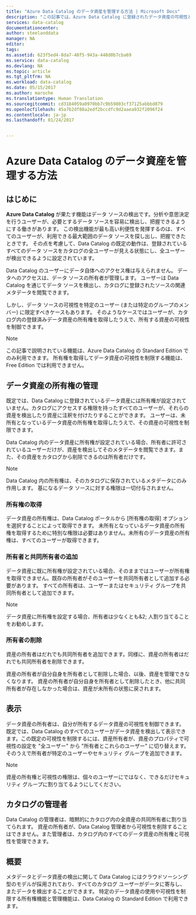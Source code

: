 ```yaml
---
title: "Azure Data Catalog のデータ資産を管理する方法 | Microsoft Docs"
description: "この記事では、Azure Data Catalog に登録されたデータ資産の可視性と所有権を制御する方法について重点的に説明しています。"
services: data-catalog
documentationcenter: 
author: steelanddata
manager: NA
editor: 
tags: 
ms.assetid: 623f5ed4-8da7-48f5-943a-448d0b7cba69
ms.service: data-catalog
ms.devlang: NA
ms.topic: article
ms.tgt_pltfrm: NA
ms.workload: data-catalog
ms.date: 05/15/2017
ms.author: maroche
ms.translationtype: Human Translation
ms.sourcegitcommit: cd3184059a0970bb7c9b59803cf37125abbbd879
ms.openlocfilehash: 45a7b2df88a2edf2bccdfc9d2aaea932f2096f24
ms.contentlocale: ja-jp
ms.lasthandoff: 01/24/2017


---
```

# <a name="how-to-manage-data-assets-in-azure-data-catalog"></a>Azure Data Catalog のデータ資産を管理する方法
## <a name="introduction"></a>はじめに
**Azure Data Catalog** が果たす機能はデータ ソースの検出です。分析や意思決定を行うユーザーが、必要とするデータ ソースを容易に検出し、把握できるようにする働きがあります。 この検出機能が最も高い利便性を発揮するのは、すべてのユーザーが、利用できる最大範囲のデータ ソースを探し出し、把握できたときです。 その点を考慮して、Data Catalog の既定の動作は、登録されているすべてのデータ ソースをカタログの全ユーザーが見える状態にし、全ユーザーが検出できるように設定されています。

Data Catalog のユーザーにデータ自体へのアクセス権は与えられません。 データへのアクセスは、データ ソースの所有者が管理します。 ユーザーは Data Catalog を通じてデータ ソースを検出し、カタログに登録されたソースの関連メタデータを閲覧できます。

しかし、データ ソースの可視性を特定のユーザー (または特定のグループのメンバー) に限定すべきケースもあります。 そのようなケースではユーザーが、カタログ内の登録済みデータ資産の所有権を取得したうえで、所有する資産の可視性を制御できます。

> [!NOTE]
> この記事で説明されている機能は、Azure Data Catalog の Standard Edition でのみ利用できます。 所有権を取得してデータ資産の可視性を制限する機能は、Free Edition では利用できません。
>
>

## <a name="managing-ownership-of-data-assets"></a>データ資産の所有権の管理
既定では、Data Catalog に登録されているデータ資産には所有権が設定されていません。カタログにアクセスする権限を持ったすべてのユーザーが、それらの資産を検出したり資産に注釈を付けたりすることができます。 ユーザーは、未所有となっているデータ資産の所有権を取得したうえで、その資産の可視性を制限できます。

Data Catalog 内のデータ資産に所有権が設定されている場合、所有者に許可されているユーザーだけが、資産を検出してそのメタデータを閲覧できます。また、その資産をカタログから削除できるのは所有者だけです。

> [!NOTE]
> Data Catalog 内の所有権は、そのカタログに保存されているメタデータにのみ作用します。 基になるデータ ソースに対する権限は一切付与されません。
>
>

### <a name="taking-ownership"></a>所有権の取得
データ資産の所有権は、Data Catalog ポータルから [所有権の取得] オプションを選択することによって取得できます。 未所有となっているデータ資産の所有権を取得するために特別な権限は必要はありません。未所有のデータ資産の所有権は、すべてのユーザーが取得できます。

### <a name="adding-owners-and-co-owners"></a>所有者と共同所有者の追加
データ資産に既に所有権が設定されている場合、そのままではユーザーが所有権を取得できません。既存の所有者がそのユーザーを共同所有者として追加する必要があります。 すべての所有者は、ユーザーまたはセキュリティ グループを共同所有者として追加できます。

> [!NOTE]
> データ資産に所有権を設定する場合、所有者は少なくとも&2; 人割り当てることをお勧めします。
>
>

### <a name="removing-owners"></a>所有者の削除
資産の所有者はだれでも共同所有者を追加できます。同様に、資産の所有者はだれでも共同所有者を削除できます。

資産の所有者が自分自身を所有者として削除した場合、以後、資産を管理できなくなります。 資産の所有者が自分自身を所有者として削除したとき、他に共同所有者が存在しなかった場合は、資産が未所有の状態に戻されます。

## <a name="visibility"></a>表示
データ資産の所有者は、自分が所有するデータ資産の可視性を制御できます。 既定では、Data Catalog のすべてのユーザーがデータ資産を検出して表示できます。この既定の可視性を制限するには、資産所有者が、資産のプロパティで可視性の設定を "全ユーザー" から "所有者とこれらのユーザー" に切り替えます。 そのうえで所有者が特定のユーザーやセキュリティ グループを追加できます。

> [!NOTE]
> 資産の所有権と可視性の権限は、個々のユーザーにではなく、できるだけセキュリティ グループに割り当てるようにしてください。
>
>

## <a name="catalog-administrators"></a>カタログの管理者
Data Catalog の管理者は、暗黙的にカタログ内の全資産の共同所有者に割り当てられます。 資産の所有者が、Data Catalog 管理者から可視性を削除することはできません。また管理者は、カタログ内のすべてのデータ資産の所有権と可視性を管理できます。

## <a name="summary"></a>概要
メタデータとデータ資産の検出に関して Data Catalog にはクラウドソーシング型のモデルが採用されており、すべてのカタログ ユーザーがデータに寄与し、またデータを検出することができます。 特定のデータ資産の使用や可視性を制限する所有権機能と管理機能は、Data Catalog の Standard Edition で利用できます。

